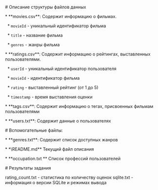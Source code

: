 \# Описание структуры файлов данных



\*   \*\*movies.csv\*\*: Содержит информацию о фильмах.

&nbsp;   \*   `movieId` - уникальный идентификатор фильма

&nbsp;   \*   `title` - название фильма

&nbsp;   \*   `genres` - жанры фильма



\*   \*\*ratings.csv\*\*: Содержит информацию о рейтингах, выставленных пользователями.

&nbsp;   \*   `userId` - уникальный идентификатор пользователя

&nbsp;   \*   `movieId` - идентификатор фильма

&nbsp;   \*   `rating` - выставленный рейтинг (от 1 до 5)

&nbsp;   \*   `timestamp` - время выставления оценки


\* \*\*tags.csv\*\*: Содержит информацию о тегах, присвоенных фильмам пользователями

\* \*\*users.txt\*\*: Содержит данные о пользователях

\# Вспомогательные файлы:


\* \*\*genres.txt\*\*: Содержит список доступных жанров

\* \*\README.md\*\* Текущий файл описания

\* \*\*occupation.txt \*\* Список профессий пользователей

\# Результаты задания

rating_count.txt - статистика по количеству оценок
sqlite.txt - информация о версии SQLite и режимах вывода


